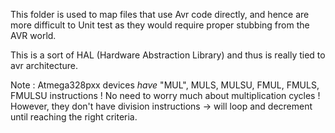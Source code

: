 This folder is used to map files that use Avr code directly, and hence are more difficult to Unit test as they would require proper stubbing from the AVR world.

This is a sort of HAL (Hardware Abstraction Library) and thus is really tied to avr architecture.

Note : Atmega328pxx devices *have* "MUL", MULS, MULSU, FMUL, FMULS, FMULSU instructions ! No need to worry much about multiplication cycles !
However, they don't have division instructions -> will loop and decrement until reaching the right criteria.